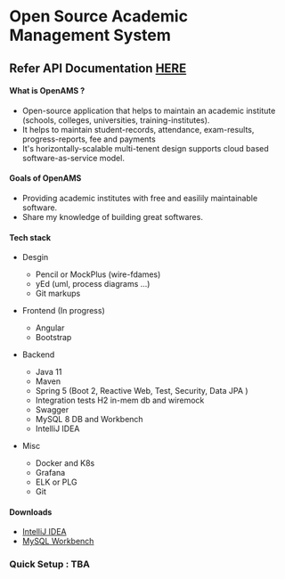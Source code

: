 # Open Source Academic Management System

## Refer API Documentation [HERE]()

#### What is OpenAMS ?
  - Open-source application that helps to maintain an academic institute (schools, colleges, universities, training-institutes).
  - It helps to maintain student-records, attendance, exam-results, progress-reports, fee and payments
  - It's horizontally-scalable multi-tenent design supports cloud based software-as-service model.  


#### Goals of OpenAMS
  - Providing academic institutes with free and easilily maintainable software.
  - Share my knowledge of building great softwares.


#### Tech stack 

  - Desgin
    - Pencil or MockPlus (wire-fdames)
    - yEd (uml, process diagrams ...)
    - Git markups 

  - Frontend (In progress)
     - Angular 
     - Bootstrap

  - Backend 
     - Java 11
     - Maven 
     - Spring 5 (Boot 2, Reactive Web, Test, Security, Data JPA )
     - Integration tests H2 in-mem db and wiremock 
     - Swagger
     - MySQL 8 DB and Workbench
     - IntelliJ IDEA 

  - Misc 
     - Docker and K8s
     - Grafana 
     - ELK or PLG 
     - Git 


#### Downloads
 - [IntelliJ IDEA]()
 - [MySQL Workbench](http://dev.mysql.com/downloads/)


###  Quick Setup : TBA



